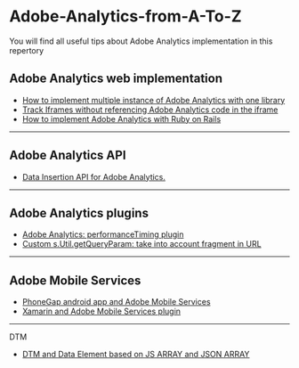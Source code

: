 # Adobe-Analytics-from-A-To-Z

You will find all useful tips about Adobe Analytics implementation in this repertory

## Adobe Analytics web implementation

* [How to implement multiple instance of Adobe Analytics with one library](https://github.com/alcazes/Adobe-Analytics-from-A-To-Z/wiki/How-to-implement-multiple-instance-of-Adobe-Analytics-with-one-library)
* [Track Iframes without referencing Adobe Analytics code in the iframe](https://github.com/alcazes/Adobe-Analytics-from-A-To-Z/wiki/Track-Iframes-without-referencing-Adobe-Analytics-code-in-the-iframe)
* [How to implement Adobe Analytics with Ruby on Rails](https://github.com/alcazes/Adobe-Analytics-from-A-To-Z/wiki/How-to-implement-Adobe-Analytics-with-Ruby-on-Rails)

***

## Adobe Analytics API

* [Data Insertion API for Adobe Analytics.](https://github.com/alcazes/Adobe-Analytics-from-A-To-Z/wiki/Data-Insertion-API-for-Adobe-Analytics.)

***

## Adobe Analytics plugins

* [Adobe Analytics: performanceTiming plugin](https://github.com/alcazes/Adobe-Analytics-from-A-To-Z/wiki/Adobe-Analytics:--performanceTiming-plugin)
* [Custom s.Util.getQueryParam: take into account fragment in URL](https://github.com/alcazes/Adobe-Analytics-from-A-To-Z/wiki/Custom-s.Util.getQueryParam:-take-into-account-fragment-in-URL)

***

## Adobe Mobile Services

* [PhoneGap android app and Adobe Mobile Services](https://github.com/alcazes/Adobe-Analytics-from-A-To-Z/wiki/PhoneGap-android-app-and-Adobe-Mobile-Services)
* [Xamarin and Adobe Mobile Services plugin](https://github.com/alcazes/Adobe-Analytics-from-A-To-Z/wiki/Xamarin-and-Adobe-Mobile-Services-plugin)

***

DTM

* [DTM and Data Element based on JS ARRAY and JSON ARRAY](https://github.com/alcazes/Adobe-Analytics-from-A-To-Z/wiki/DTM-and-Data-Element-based-on-JS-ARRAY-and-JSON---ARRAY)
 

